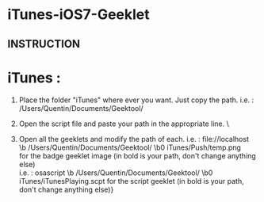 iTunes-iOS7-Geeklet
===================

INSTRUCTION
--------------------

# iTunes :
1. Place the folder "iTunes" where ever you want. Just copy the path.
	i.e. : /Users/Quentin/Documents/Geektool/

2. Open the script file and paste your path in the appropriate line.
\
3. Open all the geeklets and modify the path of each.
	i.e. : file://localhost
\b /Users/Quentin/Documents/Geektool/
\b0 iTunes/Push/temp.png\
	for the badge geeklet image (in bold is your path, don't change anything else)
\
	i.e. : osascript 
\b /Users/Quentin/Documents/Geektool/
\b0 iTunes/iTunesPlaying.scpt
	for the script geeklet (in bold is your path, don't change anything else)}
